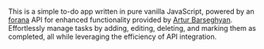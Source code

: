  This is a simple to-do app written in pure vanilla JavaScript, powered by an [forana](https://github.com/barseghyanartur/forana) API for enhanced functionality provided by [Artur Barseghyan](https://github.com/barseghyanartur).
 Effortlessly manage tasks by adding, editing, deleting, and marking them as completed, all while leveraging the efficiency of API integration.
